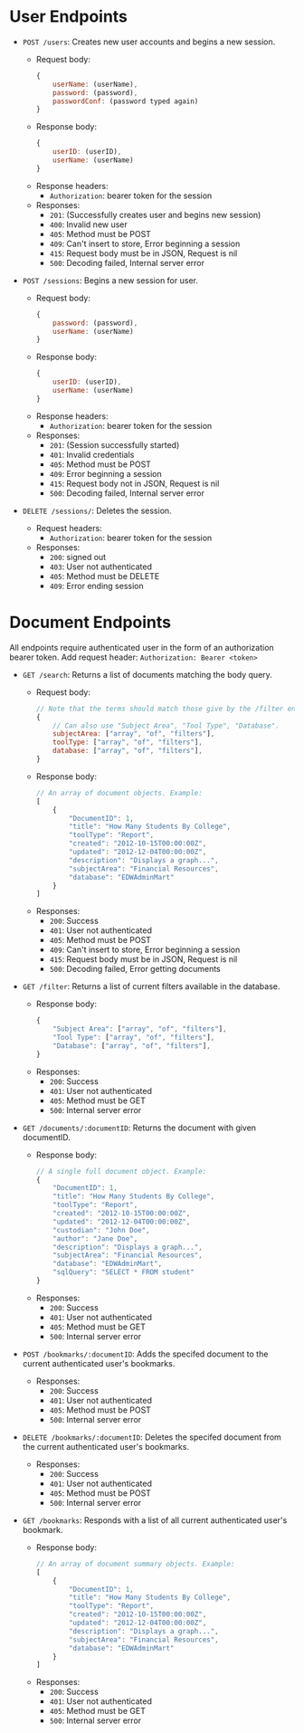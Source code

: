# User Endpoints

- `POST /users`: Creates new user accounts and begins a new session.
  - Request body:
	``` Javascript
	{
		userName: (userName),
		password: (password),
		passwordConf: (password typed again)
	}
	```
  - Response body:
	``` Javascript
	{
		userID: (userID),
		userName: (userName)
	}
	```
  - Response headers:
    - `Authorization`: bearer token for the session
  - Responses:
    - `201`: (Successfully creates user and begins new session)
    - `400`: Invalid new user
    - `405`: Method must be POST
    - `409`: Can't insert to store, Error beginning a session
    - `415`: Request body must be in JSON, Request is nil
    - `500`: Decoding failed, Internal server error

- `POST /sessions`: Begins a new session for user.
  - Request body:
	``` Javascript
	{
		password: (password),
		userName: (userName)  
	}
	```
  - Response body:
	``` Javascript
	{
		userID: (userID),
		userName: (userName)
	}
	```
  - Response headers:
    - `Authorization`: bearer token for the session
  - Responses:
    - `201`: (Session successfully started)
    - `401`: Invalid credentials
    - `405`: Method must be POST
    - `409`: Error beginning a session
    - `415`: Request body not in JSON, Request is nil
    - `500`: Decoding failed, Internal server error

- `DELETE /sessions/`: Deletes the session.
  - Request headers:
    - `Authorization`: bearer token for the session
  - Responses:
    - `200`: signed out
    - `403`: User not authenticated
    - `405`: Method must be DELETE
    - `409`: Error ending session

# Document Endpoints

All endpoints require authenticated user in the form of an authorization bearer token. Add request header: `Authorization: Bearer <token>`

- `GET /search`: Returns a list of documents matching the body query.
  - Request body: 
	``` Javascript
    // Note that the terms should match those give by the /filter endpoints exactly.
	{
        // Can also use "Subject Area", "Tool Type", "Database".
        subjectArea: ["array", "of", "filters"],
		toolType: ["array", "of", "filters"],
		database: ["array", "of", "filters"],
	}
	```
  - Response body:
	``` Javascript
    // An array of document objects. Example:
    [
        {
            "DocumentID": 1,
            "title": "How Many Students By College",
            "toolType": "Report",
            "created": "2012-10-15T00:00:00Z",
            "updated": "2012-12-04T00:00:00Z",
            "description": "Displays a graph...",
            "subjectArea": "Financial Resources",
            "database": "EDWAdminMart"
        }
    ]
	```
  - Responses:
    - `200`: Success
    - `401`: User not authenticated
    - `405`: Method must be POST
    - `409`: Can't insert to store, Error beginning a session
    - `415`: Request body must be in JSON, Request is nil
    - `500`: Decoding failed, Error getting documents

- `GET /filter`: Returns a list of current filters available in the database.
  - Response body:
	``` Javascript
    {
        "Subject Area": ["array", "of", "filters"],
        "Tool Type": ["array", "of", "filters"],
        "Database": ["array", "of", "filters"],
    }
	```
  - Responses:
    - `200`: Success
    - `401`: User not authenticated
    - `405`: Method must be GET
    - `500`: Internal server error

- `GET /documents/:documentID`: Returns the document with given documentID.
  - Response body:
	``` Javascript
    // A single full document object. Example:
    {
        "DocumentID": 1,
        "title": "How Many Students By College",
        "toolType": "Report",
        "created": "2012-10-15T00:00:00Z",
        "updated": "2012-12-04T00:00:00Z",
        "custodian": "John Doe",
        "author": "Jane Doe",
        "description": "Displays a graph...",
        "subjectArea": "Financial Resources",
        "database": "EDWAdminMart",
        "sqlQuery": "SELECT * FROM student"
    }
	```
  - Responses:
    - `200`: Success
    - `401`: User not authenticated
    - `405`: Method must be GET
    - `500`: Internal server error

- `POST /bookmarks/:documentID`: Adds the specifed document to the current authenticated user's bookmarks.
  - Responses:
    - `200`: Success
    - `401`: User not authenticated
    - `405`: Method must be POST
    - `500`: Internal server error

- `DELETE /bookmarks/:documentID`: Deletes the specifed document from the current authenticated user's bookmarks.
  - Responses:
    - `200`: Success
    - `401`: User not authenticated
    - `405`: Method must be POST
    - `500`: Internal server error

- `GET /bookmarks`: Responds with a list of all current authenticated user's bookmark.
  - Response body:
	``` Javascript
    // An array of document summary objects. Example:
    [
        {
            "DocumentID": 1,
            "title": "How Many Students By College",
            "toolType": "Report",
            "created": "2012-10-15T00:00:00Z",
            "updated": "2012-12-04T00:00:00Z",
            "description": "Displays a graph...",
            "subjectArea": "Financial Resources",
            "database": "EDWAdminMart"
        }
    ]
	```
  - Responses:
    - `200`: Success
    - `401`: User not authenticated
    - `405`: Method must be GET
    - `500`: Internal server error